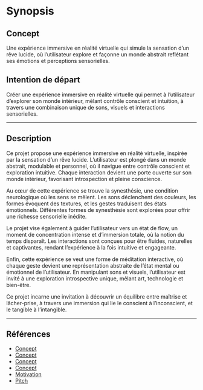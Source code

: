 # Synopsis

## Concept

Une expérience immersive en réalité virtuelle qui simule la sensation d’un rêve lucide, où l’utilisateur explore et façonne un monde abstrait reflétant ses émotions et perceptions sensorielles.

## Intention de départ

Créer une expérience immersive en réalité virtuelle qui permet à l’utilisateur d’explorer son monde intérieur, mêlant contrôle conscient et intuition, à travers une combinaison unique de sons, visuels et interactions sensorielles.

---

## Description

Ce projet propose une expérience immersive en réalité virtuelle, inspirée par la sensation d’un rêve lucide. L’utilisateur est plongé dans un monde abstrait, modulable et personnel, où il navigue entre contrôle conscient et exploration intuitive. Chaque interaction devient une porte ouverte sur son monde intérieur, favorisant introspection et pleine conscience.

Au cœur de cette expérience se trouve la synesthésie, une condition neurologique où les sens se mêlent. Les sons déclenchent des couleurs, les formes évoquent des textures, et les gestes traduisent des états émotionnels. Différentes formes de synesthésie sont explorées pour offrir une richesse sensorielle inédite.

Le projet vise également à guider l’utilisateur vers un état de flow, un moment de concentration intense et d’immersion totale, où la notion du temps disparaît. Les interactions sont conçues pour être fluides, naturelles et captivantes, rendant l’expérience à la fois intuitive et engageante.

Enfin, cette expérience se veut une forme de méditation interactive, où chaque geste devient une représentation abstraite de l’état mental ou émotionnel de l’utilisateur. En manipulant sons et visuels, l’utilisateur est invité à une exploration introspective unique, mêlant art, technologie et bien-être.

Ce projet incarne une invitation à découvrir un équilibre entre maîtrise et lâcher-prise, à travers une immersion qui lie le conscient à l’inconscient, et le tangible à l’intangible.

---

## Références

- [Concept](https://tim-montmorency.com/582523-gestion/#/contenus/2_scenarisation/10_idee/10_concept/)
- [Concept](https://www.youtube.com/watch?v=obrBAysVef0)
- [Concept](https://refikanadol.com/works/art-of-intelligence/)
- [Concept](https://www.youtube.com/watch?v=mTfjl9GZCmk)
- [Motivation](https://tim-montmorency.com/582523-gestion/#/contenus/2_scenarisation/10_idee/30_motivations/)
- [Pitch](https://tim-montmorency.com/582523-gestion/#/contenus/4_faisabilite/20_pitch/)

